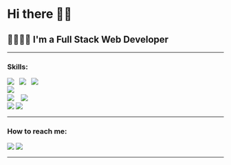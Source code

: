 <h1>Hi there 👋🏽</h1>
<h2>🍦👩🏽‍💻  I'm a Full Stack Web Developer </h2>
<hr>
<h3>Skills:</h3>
<p>
   <img src="https://img.shields.io/badge/javascript%20-%23F7DF1E.svg?&style=for-the-badge&logo=javascript&logoColor=white" />&nbsp;&nbsp;	   
   <img src="https://img.shields.io/badge/html5%20-%23e34f26.svg?&style=for-the-badge&logo=html5&logoColor=white" />&nbsp;&nbsp;	   
   <img src="https://img.shields.io/badge/css3%20-%231572B6.svg?&style=for-the-badge&logo=css3&logoColor=white" />&nbsp;&nbsp;	   
   <br>	
   <img src="https://img.shields.io/badge/react%20-%2361DAFB.svg?&style=for-the-badge&logo=react&logoColor=white" />&nbsp;&nbsp;&nbsp;	   
   <br>
   <img src="https://img.shields.io/badge/node.js%20-%23339933.svg?&style=for-the-badge&logo=node.js&logoColor=white" />&nbsp;&nbsp;&nbsp;	   
   <img src="https://img.shields.io/badge/-MongoDB-black?style=flat-square&logo=mongodb&link=https://github.com/PaolaGaray">	  
   <br>
   <img src="https://img.shields.io/badge/-Git-black?style=flat-square&logo=git&link=https://github.com/PaolaGaray">	   
   <img src="https://img.shields.io/badge/-GitHub-181717?style=flat-square&logo=github&link=https://github.com/PaolaGaray">	   
</p>
<hr>
<h3>How to reach me:</h3>
<a href="https://www.linkedin.com/in/angelagaray/"><img src="https://img.shields.io/badge/linkedin-%230077B5.svg?&style=for-the-badge&logo=linkedin&logoColor=white" /></a> 
<a href="mailto:garay.angela@gmail.com?subject=Hi%20there"><img src="https://img.shields.io/badge/gmail-%23D14836.svg?&style=for-the-badge&logo=gmail&logoColor=white" /></a>
<hr>
